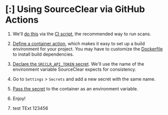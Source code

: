 # [:] Using SourceClear via GitHub Actions

1. We'll [do this](.github/actions/sourceclear/entrypoint.sh) via the [CI script](https://help.veracode.com/reader/hHHR3gv0wYc2WbCclECf_A/_p_RJqZHXQ4S5pkjSXCrzQ), the recommended way to run scans.
1. [Define a container action](.github/actions/sourceclear), which makes it easy to set up a build environment for your project. You may have to customize the [Dockerfile](.github/actions/sourceclear/Dockerfile) to install build dependencies.
1. [Declare the `SRCCLR_API_TOKEN` secret](.github/actions/sourceclear/action.yml). We'll use the name of the environment variable SourceClear expects for consistency.
1. Go to `Settings` > `Secrets` and add a new secret with the same name.
1. [Pass the secret](.github/workflows/main.yml) to the container as an environment variable.
1. Enjoy!

2. test TExt 123456
